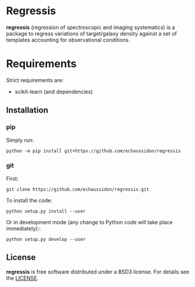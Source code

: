 # Regressis

**regressis** (regression of spectroscopic and imaging systematics) is a package to
regress variations of target/galaxy density against a set of templates accounting for observational conditions.

# Requirements

Strict requirements are:

  - scikit-learn (and dependencies)

## Installation

### pip

Simply run:
```
python -m pip install git+https://github.com/echaussidon/regressis
```

### git

First:
```
git clone https://github.com/echaussidon/regressis.git
```
To install the code:
```
python setup.py install --user
```
Or in development mode (any change to Python code will take place immediately)::
```
python setup.py develop --user
```

## License

**regressis** is free software distributed under a BSD3 license. For details see the [LICENSE](https://github.com/echaussidon/regressis/blob/main/LICENSE).
